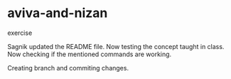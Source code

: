 # aviva-and-nizan
exercise

Sagnik updated the README file.
Now testing the concept taught in class. Now checking if the mentioned commands are working.

Creating branch and commiting changes.
